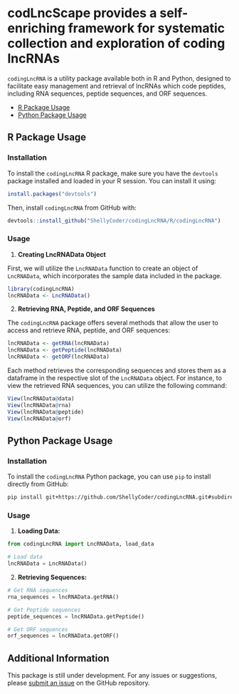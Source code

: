 
# codLncScape provides a self-enriching framework for systematic collection and exploration of coding lncRNAs

`codingLncRNA` is a utility package available both in R and Python, designed to facilitate easy management and retrieval of lncRNAs which code peptides, including RNA sequences, peptide sequences, and ORF sequences.

- [R Package Usage](#r-package-usage)
- [Python Package Usage](#python-package-usage)

## R Package Usage

### Installation

To install the `codingLncRNA` R package, make sure you have the `devtools` package installed and loaded in your R session. You can install it using:

```r
install.packages("devtools")
```

Then, install `codingLncRNA` from GitHub with:

```r
devtools::install_github("ShellyCoder/codingLncRNA/R/codingLncRNA")
```

### Usage

1. **Creating LncRNAData Object**

First, we will utilize the `LncRNAData` function to create an object of `LncRNAData`, which incorporates the sample data included in the package.

```r
library(codingLncRNA)
lncRNAData <- LncRNAData()
```

2. **Retrieving RNA, Peptide, and ORF Sequences**

The `codingLncRNA` package offers several methods that allow the user to access and retrieve RNA, peptide, and ORF sequences:

```r
lncRNAData <- getRNA(lncRNAData)
lncRNAData <- getPeptide(lncRNAData)
lncRNAData <- getORF(lncRNAData)
```

Each method retrieves the corresponding sequences and stores them as a dataframe in the respective slot of the `LncRNAData` object. For instance, to view the retrieved RNA sequences, you can utilize the following command:

```r
View(lncRNAData@data)
View(lncRNAData@rna)
View(lncRNAData@peptide)
View(lncRNAData@orf)
```

<!-- #### Obtaining Independent Dataset
This package also provides Independent dataset collecting coding-peptide lncRNAs confirmed in the July-October 2023 published literature.
To obtain the Independent data that is incorporated in the `codingLncRNA` package, you can use the `getTestData` function:

```r
testData <- getTestData(lncRNAData)
```
This will return a dataframe containing the Independent data.
-->


## Python Package Usage

### Installation

To install the `codingLncRNA` Python package, you can use `pip` to install directly from GitHub:

```bash
pip install git+https://github.com/ShellyCoder/codingLncRNA.git#subdirectory=python
```

### Usage

1. **Loading Data:**

```python
from codingLncRNA import LncRNAData, load_data

# Load data
lncRNAData = LncRNAData()
```

2. **Retrieving Sequences:**

```python
# Get RNA sequences
rna_sequences = lncRNAData.getRNA()

# Get Peptide sequences
peptide_sequences = lncRNAData.getPeptide()

# Get ORF sequences
orf_sequences = lncRNAData.getORF()
```

<!-- #### 3. **Obtaining Independent Dataset**
This package also provides Independent dataset collecting coding-peptide lncRNAs confirmed in the July-October 2023 published literature.

```python
testData <- lncrna.getTestData()
```
This will return a dataframe containing the Independent data.
-->

## Additional Information

This package is still under development. For any issues or suggestions, please [submit an issue](https://github.com/ShellyCoder/codingLncRNA/issues) on the GitHub repository.
